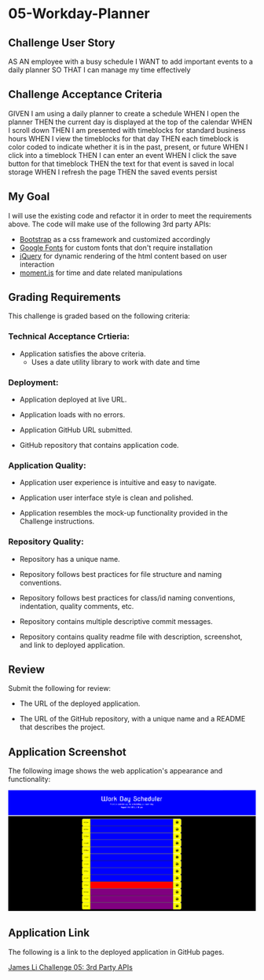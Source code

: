 # 05-Workday-Planner

## Challenge User Story
AS AN employee with a busy schedule
I WANT to add important events to a daily planner
SO THAT I can manage my time effectively

## Challenge Acceptance Criteria
GIVEN I am using a daily planner to create a schedule
WHEN I open the planner
THEN the current day is displayed at the top of the calendar
WHEN I scroll down
THEN I am presented with timeblocks for standard business hours
WHEN I view the timeblocks for that day
THEN each timeblock is color coded to indicate whether it is in the past, present, or future
WHEN I click into a timeblock
THEN I can enter an event
WHEN I click the save button for that timeblock
THEN the text for that event is saved in local storage
WHEN I refresh the page
THEN the saved events persist

## My Goal
I will use the existing code and refactor it in order to meet the requirements above. The code will make use of the following 3rd party APIs:
* [Bootstrap](https://getbootstrap.com/docs/4.5/getting-started/introduction/) as a css framework and customized accordingly
* [Google Fonts](https://fonts.google.com/) for custom fonts that don't require installation
* [jQuery](https://api.jquery.com/) for dynamic rendering of the html content based on user interaction
* [moment.js](https://momentjs.com/) for time and date related manipulations

## Grading Requirements
This challenge is graded based on the following criteria:

### Technical Acceptance Crtieria:
* Application satisfies the above criteria.
    * Uses a date utility library to work with date and time

### Deployment:
* Application deployed at live URL.

* Application loads with no errors.

* Application GitHub URL submitted.

* GitHub repository that contains application code.

### Application Quality:

* Application user experience is intuitive and easy to navigate.

* Application user interface style is clean and polished.

* Application resembles the mock-up functionality provided in the Challenge instructions.

### Repository Quality: 

* Repository has a unique name.

* Repository follows best practices for file structure and naming conventions.

* Repository follows best practices for class/id naming conventions, indentation, quality comments, etc.

* Repository contains multiple descriptive commit messages.

* Repository contains quality readme file with description, screenshot, and link to deployed application.

## Review

Submit the following for review:

* The URL of the deployed application.

* The URL of the GitHub repository, with a unique name and a README that describes the project.

## Application Screenshot

The following image shows the web application's appearance and functionality:

![James Li workday planner](./assets/05-workday-planner-screenshot.png)

## Application Link

The following is a link to the deployed application in GitHub pages.

[James Li Challenge 05: 3rd Party APIs](https://jimjamlee.github.io/05-Workday-Planner/)